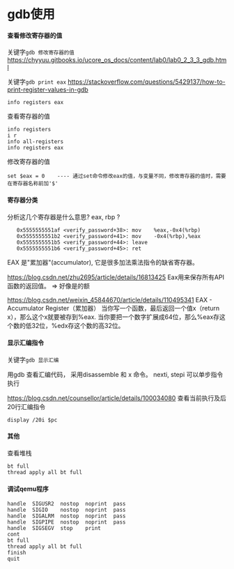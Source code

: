 # gdb使用

#### 查看修改寄存器的值

关键字`gdb 修改寄存器的值`
https://chyyuu.gitbooks.io/ucore_os_docs/content/lab0/lab0_2_3_3_gdb.html

关键字`gdb print eax`
https://stackoverflow.com/questions/5429137/how-to-print-register-values-in-gdb
```
info registers eax
```

查看寄存器的值
```
info registers
i r
info all-registers
info registers eax
```

修改寄存器的值
```
set $eax = 0    ---- 通过set命令修改eax的值，与变量不同，修改寄存器的值时，需要在寄存器名称前加'$'
```

#### 寄存器分类

分析这几个寄存器是什么意思?
eax, rbp ?
```
   0x5555555551af <verify_password+38>: mov    %eax,-0x4(%rbp)
   0x5555555551b2 <verify_password+41>: mov    -0x4(%rbp),%eax
   0x5555555551b5 <verify_password+44>: leave
   0x5555555551b6 <verify_password+45>: ret
```

EAX 是"累加器"(accumulator), 它是很多加法乘法指令的缺省寄存器。

https://blog.csdn.net/zhu2695/article/details/16813425
Eax用来保存所有API函数的返回值。 => 好像是的额

https://blog.csdn.net/weixin_45844670/article/details/110495341
EAX - Accumulator Register（累加器）
当你写一个函数，最后返回一个值x（return x），那么这个x就要被存到%eax.
当你要把一个数字扩展成64位，那么%eax存这个数的低32位，%edx存这个数的高32位。

#### 显示汇编指令

关键字`gdb 显示汇编`

用gdb 查看汇编代码， 采用disassemble 和 x 命令。 nexti, stepi 可以单步指令执行

https://blog.csdn.net/counsellor/article/details/100034080
查看当前执行及后20行汇编指令
```
display /20i $pc
```


#### 其他

查看堆栈
```
bt full
thread apply all bt full
```

#### 调试qemu程序

```
handle  SIGUSR2  nostop  noprint  pass
handle  SIGIO    nostop  noprint  pass
handle  SIGALRM  nostop  noprint  pass
handle  SIGPIPE  nostop  noprint  pass
handle  SIGSEGV  stop    print
cont
bt full
thread apply all bt full
finish
quit
```
